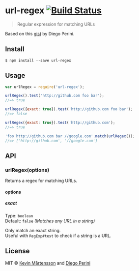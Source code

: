 # url-regex [![Build Status](http://img.shields.io/travis/kevva/url-regex.svg?style=flat)](https://travis-ci.org/kevva/url-regex)

> Regular expression for matching URLs

Based on this [gist](https://gist.github.com/dperini/729294) by Diego Perini.


## Install

```
$ npm install --save url-regex
```


## Usage

```js
var urlRegex = require('url-regex');

urlRegex().test('http://github.com foo bar');
//=> true

urlRegex({exact: true}).test('http://github.com foo bar');
//=> false

urlRegex({exact: true}).test('http://github.com');
//=> true

'foo http://github.com bar //google.com'.match(urlRegex());
//=> ['http://github.com', '//google.com']
```


## API

### urlRegex(options)

Returns a regex for matching URLs.

#### options

##### exact

Type: `boolean`  
Default: `false` *(Matches any URL in a string)*

Only match an exact string.  
Useful with `RegExp#test` to check if a string is a URL.


## License

MIT © [Kevin Mårtensson](https://github.com/kevva) and [Diego Perini](https://github.com/dperini)

